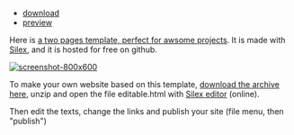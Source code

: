 - [download](http://templates.silex.me/)
- [preview](http://silex-templates.silex.me/clean-square/)

Here is [a two pages template, perfect for awsome projects](http://silex-templates.silex.me/clean-square/). It is made with [Silex](http://www.silex.me/), and it is hosted for free on github.

[![screenshot-800x600](http://silex-templates.silex.me/clean-square/screenshot-678x336.png)](http://silex-templates.silex.me/clean-square/)

To make your own website based on this template, [download the archive here](http://templates.silex.me/), unzip and open the file editable.html with [Silex editor](http://www.silex.me/silex/) (online).

Then edit the texts, change the links and publish your site (file menu, then "publish")

